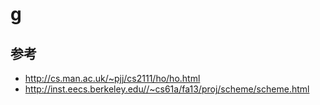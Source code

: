 # g



## 参考

* http://cs.man.ac.uk/~pjj/cs2111/ho/ho.html
* http://inst.eecs.berkeley.edu//~cs61a/fa13/proj/scheme/scheme.html
